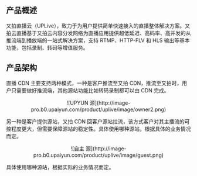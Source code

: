 ## 产品概述
又拍直播云（UPLive），致力于为用户提供简单快速接入的直播整体解决方案。又拍云直播基于又拍云内容分发网络为直播应用提供超低延迟、高码率、高并发的从推流端到播放端的一站式解决方案，支持 RTMP、HTTP-FLV 和 HLS 输出等基本功能，包括录制、转码等增值服务。

## 产品架构
直播 CDN 主要支持两种模式，一种是客户推流至又拍 CDN，推流至又拍时，用户只需要做好推流端，其他源站功能比如转码录制都可以由 CDN 完成。
<center>![UPYUN 源](http://image-pro.b0.upaiyun.com/product/uplive/image/owner2.png)</center>  

另一种是客户提供源站，又拍 CDN 回客户源站拉流，该方式客户对其主播流的可控程度更大，但需要保障源站的稳定性。具体使用哪种源站，根据具体的业务情况而定。
<center>![自主 源](http://image-pro.b0.upaiyun.com/product/uplive/image/guest.png)</center>

具体使用哪种源站，根据实际的业务情况而定。


